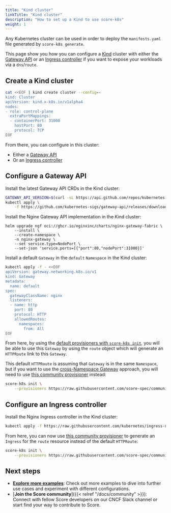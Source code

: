 ```yaml
---
title: "Kind cluster"
linkTitle: "Kind cluster"
description: "How to set up a Kind to use score-k8s"
weight: 1
---
```


Any Kubernetes cluster can be used in order to deploy the `manifests.yaml` file generated by `score-k8s generate`.

This page show you how you can configure a [Kind](https://kind.sigs.k8s.io/) cluster with either the [Gateway API](https://kubernetes.io/docs/concepts/services-networking/gateway/) or an [Ingress controller](https://kubernetes.io/docs/concepts/services-networking/ingress-controllers/) if you want to expose your workloads via a `dns`/`route`.

## Create a Kind cluster

```bash
cat <<EOF | kind create cluster --config=-
kind: Cluster
apiVersion: kind.x-k8s.io/v1alpha4
nodes:
- role: control-plane
  extraPortMappings:
  - containerPort: 31000
    hostPort: 80
    protocol: TCP
EOF
```

From there, you can configure in this cluster:
- Either a [Gateway API](#configure-a-gateway-api)
- Or an [Ingress controller](#configure-an-ingress-controller)

## Configure a Gateway API

Install the latest Gateway API CRDs in the Kind cluster:

```bash
GATEWAY_API_VERSION=$(curl -sL https://api.github.com/repos/kubernetes-sigs/gateway-api/releases/latest | jq -r .tag_name)
kubectl apply \
    -f https://github.com/kubernetes-sigs/gateway-api/releases/download/${GATEWAY_API_VERSION}/standard-install.yaml
```

Install the Nginx Gateway API implementation in the Kind cluster:

```
helm upgrade ngf oci://ghcr.io/nginxinc/charts/nginx-gateway-fabric \
    --install \
    --create-namespace \
    -n nginx-gateway \
    --set service.type=NodePort \
    --set-json 'service.ports=[{"port":80,"nodePort":31000}]'
```

Install a default `Gateway` in the `default` `Namespace` in the Kind cluster:

```bash
kubectl apply -f - <<EOF
apiVersion: gateway.networking.k8s.io/v1
kind: Gateway
metadata:
  name: default
spec:
  gatewayClassName: nginx
  listeners:
  - name: http
    port: 80
    protocol: HTTP
    allowedRoutes:
      namespaces:
        from: All
EOF
```

From here, by using the [default provisioners with `score-k8s init`](/docs/score-implementation/score-k8s/resources-provisioners/), you will be able to use this `Gateway` by using the `route` object which will generate an `HTTPRoute` link to this `Gateway`.

This default `HTTPRoute` is assuming that `Gateway` is in the same `Namespace`, but if you want to use the [cross-Namespace Gateway](https://gateway-api.sigs.k8s.io/guides/multiple-ns/) approach, you will need to use [this community provisioner](https://github.com/score-spec/community-provisioners/blob/main/route/score-k8s/10-shared-gateway-httproute.provisioners.yaml) instead:

```bash
score-k8s init \
    --provisioners https://raw.githubusercontent.com/score-spec/community-provisioners/refs/heads/main/route/score-k8s/10-shared-gateway-httproute.provisioners.yaml
```

## Configure an Ingress controller

Install the Nginx Ingress controller in the Kind cluster:

```bash
kubectl apply -f https://raw.githubusercontent.com/kubernetes/ingress-nginx/main/deploy/static/provider/kind/deploy.yaml
```

From here, you can now use [this community provisioner](https://github.com/score-spec/community-provisioners/blob/main/route/score-k8s/10-ingress-route.provisioners.yaml) to generate an `Ingress` for the `route` resource instead of the default `HTTPRoute`:

```bash
score-k8s init \
    --provisioners https://raw.githubusercontent.com/score-spec/community-provisioners/refs/heads/main/route/score-k8s/10-ingress-route.provisioners.yaml
```

## Next steps

- [**Explore more examples**](/docs/examples/): Check out more examples to dive into further use cases and experiment with different configurations.
- [**Join the Score community**]({{< relref "/docs/community" >}}): Connect with fellow Score developers on our CNCF Slack channel or start find your way to contribute to Score.
